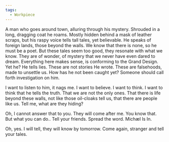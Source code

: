 ```yaml
---
tags:
  - Workpiece
---
```

A man who goes around town, alluring through his mystery. Shrouded in a long, dragging coat he roams. Mostly hidden behind a mask of leather scraps, but his raspy voice tells tall tales, yet believable. He speaks of foreign lands, those beyond the walls. We know that there is none, so he must be a poet. 
But these tales seem too good, they resonate with what we know. They are of wonder, of mystery that we never have even dared to dream. Everything here makes sense, is conforming to the Grand Design.
Yet he? He tells lies. These are not stories He wrote. These are falsehoods, made to unsettle us. How has he not been caught yet? Someone should call forth investigation on him. 

I want to listen to him, it nags me. I want to believe. I want to think. I want to think that he tells the truth. That we are not the only ones. That there is life beyond these walls, not like those oil-cloaks tell us, that there are people like us. 
Tell me, what are they hiding?

Oh, I cannot answer that to you. They will come after me. You know that. But what you can do..
Tell your friends. Spread the word. Michæl Is In. 

Oh, yes. I will tell, they will know by tomorrow. Come again, stranger and tell your tales. 